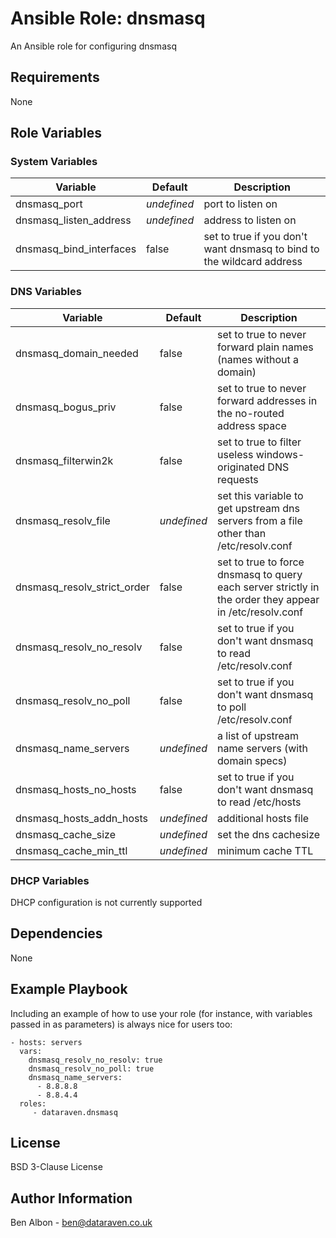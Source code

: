 Ansible Role: dnsmasq
=========

An Ansible role for configuring dnsmasq

Requirements
------------

None

Role Variables
--------------
### System Variables
|Variable|Default|Description|
|---|---|---|
|dnsmasq_port|*undefined*|port to listen on|
|dnsmasq_listen_address|*undefined*|address to listen on|
|dnsmasq_bind_interfaces|false|set to true if you don't want dnsmasq to bind to the wildcard address| 

### DNS Variables
|Variable|Default|Description|
|---|---|---|
|dnsmasq_domain_needed|false|set to true to never forward plain names (names without a domain)|
|dnsmasq_bogus_priv|false|set to true to never forward addresses in the no-routed address space|
|dnsmasq_filterwin2k|false|set to true to filter useless windows-originated DNS requests|
|dnsmasq_resolv_file|*undefined*|set this variable to get upstream dns servers from a file other than /etc/resolv.conf|
|dnsmasq_resolv_strict_order|false|set to true to force dnsmasq to query each server strictly in the order they appear in /etc/resolv.conf|
|dnsmasq_resolv_no_resolv|false|set to true if you don't want dnsmasq to read /etc/resolv.conf|
|dnsmasq_resolv_no_poll|false|set to true if you don't want dnsmasq to poll /etc/resolv.conf|
|dnsmasq_name_servers|*undefined*|a list of upstream name servers (with domain specs)|
|dnsmasq_hosts_no_hosts|false|set to true if you don't want dnsmasq to read /etc/hosts|
|dnsmasq_hosts_addn_hosts|*undefined*|additional hosts file|
|dnsmasq_cache_size|*undefined*|set the dns cachesize|
|dnsmasq_cache_min_ttl|*undefined*|minimum cache TTL|

### DHCP Variables
DHCP configuration is not currently supported

Dependencies
------------

None

Example Playbook
----------------

Including an example of how to use your role (for instance, with variables passed in as parameters) is always nice for users too:

    - hosts: servers
      vars:
        dnsmasq_resolv_no_resolv: true
        dnsmasq_resolv_no_poll: true
        dnsmasq_name_servers:
          - 8.8.8.8
          - 8.8.4.4
      roles:
         - dataraven.dnsmasq

License
-------

BSD 3-Clause License

Author Information
------------------

Ben Albon - ben@dataraven.co.uk

